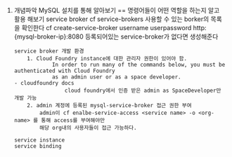 1.  개념파악 
    MySQL 설치를 통해 알아보기 
    == 명령어들이 어떤 역할을 하는지 알고 활용 해보기
        service broker 
                cf service-brokers      사용할 수 있는 borker의 목록을 확인한다
                    cf create-service-broker username userpassword http:{mysql-broker-ip}:8080
                        등록되어있는 service-broker가 없다면 생성해준다
        
        service broker 개발 환경
            1. Cloud Foundry instance에 대한 관리자 권한이 있어야 함.
                    In order to run many of the commands below, you must be authenticated with Cloud Foundry 
                    as an admin user or as a space developer.                                                   - cloudfoundry docs
                        cloud foundry에서 인증 받은 admin as SpaceDeveloper만 개발 가능 
            2. admin 계정에 등록된 mysql-service-broker 접근 권한 부여
                admin이 cf enalbe-service-access <service name> -o <org-name> 를 통해 access를 부여해야만 
                해당 org내의 사용자들이 접근 가능하다.

        service instance    
        service binding
